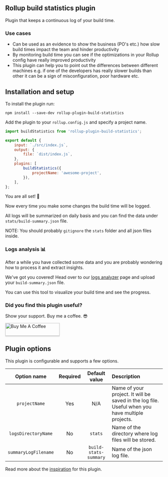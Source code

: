 ## Rollup build statistics plugin

Plugin that keeps a continuous log of your build time.

### Use cases

- Can be used as an evidence to show the business (PO's etc.) how slow build times impact the team and hinder
  productivity
- By monitoring build time you can see if the optimizations in your Rollup config have really improved productivity
- This plugin can help you to point out the differences between different machines e.g. if one of the developers has really slower builds than other it can be a sign of misconfiguration, poor hardware etc. 

## Installation and setup

To install the plugin run:

`npm install --save-dev rollup-plugin-build-statistics`

Add the plugin to your `rollup.config.js` and specify a project name.

```js
import buildStatistics from 'rollup-plugin-build-statistics';

export default {
    input: `./src/index.js`,
    output: {
        file: `dist/index.js`,
    },
    plugins: [
        buildStatistics({
            projectName: 'awesome-project',
        }),
    ],
};
```

You are all set! 🚀

Now every time you make some changes the build time will be logged.

All logs will be summarized on daily basis and you can find the data under `stats/build-summary.json` file.

NOTE: You should probably `gitignore` the `stats` folder and all json files inside.

### Logs analysis 📊

After a while you have collected some data and you are probably wondering how to process it and extract insights.

We've got you covered! 
Head over to our [logs analyzer](https://nemwiz.github.io/build-statistics-plugin/) page and upload your `build-summary.json` file.

You can use this tool to visualize your build time and see the progress.

### Did you find this plugin useful?

Show your support. Buy me a coffee. 😎

<a href="https://www.buymeacoffee.com/nemwiz" target="_blank"><img src="https://www.buymeacoffee.com/assets/img/custom_images/orange_img.png" alt="Buy Me A Coffee" style="height: 41px !important;width: 174px !important;box-shadow: 0px 3px 2px 0px rgba(190, 190, 190, 0.5) !important;-webkit-box-shadow: 0px 3px 2px 0px rgba(190, 190, 190, 0.5) !important;" ></a>


## Plugin options

This plugin is configurable and supports a few options.


| Option name        | Required           | Default value  |   Description        |
|:-------------:|:-------------:|:-----:|:-------------|
| `projectName`      | Yes | N/A | Name of your project. It will be saved in the log file. Useful when you have multiple projects. |
| `logsDirectoryName`      | No |   `stats` | Name of the directory where log files will be stored. |
| `summaryLogFilename` | No | `build-stats-summary` | Name of the json log file. |


Read more about the [inspiration](https://www.ninkovic.dev/blog/2021/how-to-acquire-more-time-for-technical-tasks) for this plugin.
